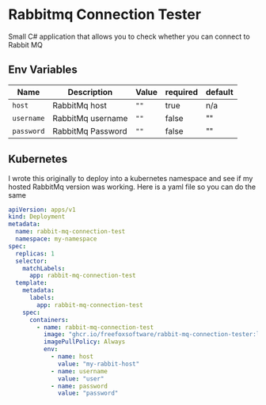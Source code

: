 # Rabbitmq Connection Tester

Small C# application that allows you to check whether you can connect to Rabbit MQ

## Env Variables

| Name       | Description     | Value | required | default
|------------|-----------------| --- | ---- | --- |
| `host`     | RabbitMq host   | `""` | true | n/a |
| `username` | RabbitMq username | `""`  | false | "" |
| `password` | RabbitMq Password | `""` | false | "" |


## Kubernetes

I wrote this originally to deploy into a kubernetes namespace and see if my hosted RabbitMq version was working. 
Here is a yaml file so you can do the same


```yaml
apiVersion: apps/v1
kind: Deployment
metadata:
  name: rabbit-mq-connection-test
  namespace: my-namespace
spec:
  replicas: 1
  selector:
    matchLabels:
      app: rabbit-mq-connection-test
  template:
    metadata:
      labels:
        app: rabbit-mq-connection-test
    spec:
      containers:
        - name: rabbit-mq-connection-test
          image: "ghcr.io/freefoxsoftware/rabbit-mq-connection-tester:latest"
          imagePullPolicy: Always
          env:
            - name: host
              value: "my-rabbit-host"
            - name: username
              value: "user"
            - name: password
              value: "password"
```